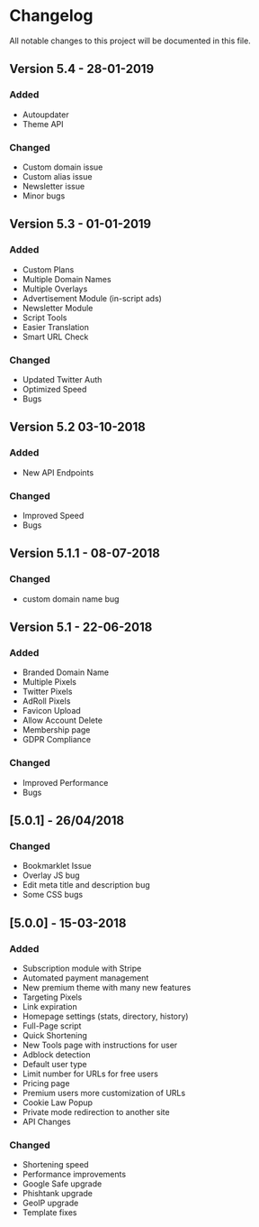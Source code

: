 # Changelog
All notable changes to this project will be documented in this file.
## Version 5.4 - 28-01-2019
### Added
- Autoupdater
- Theme API

### Changed
- Custom domain issue
- Custom alias issue
- Newsletter issue
- Minor bugs

## Version 5.3 - 01-01-2019
### Added
- Custom Plans
- Multiple Domain Names
- Multiple Overlays
- Advertisement Module (in-script ads)
- Newsletter Module
- Script Tools
- Easier Translation
- Smart URL Check

### Changed
- Updated Twitter Auth
- Optimized Speed
- Bugs


## Version 5.2 03-10-2018
### Added
- New API Endpoints
### Changed
- Improved Speed
- Bugs

## Version 5.1.1 - 08-07-2018
### Changed
- custom domain name bug

## Version 5.1 - 22-06-2018
### Added
- Branded Domain Name
- Multiple Pixels
- Twitter Pixels
- AdRoll Pixels
- Favicon Upload
- Allow Account Delete
- Membership page
- GDPR Compliance
### Changed
- Improved Performance
- Bugs

## [5.0.1] - 26/04/2018
### Changed
- Bookmarklet Issue
- Overlay JS bug
- Edit meta title and description bug
- Some CSS bugs

## [5.0.0] - 15-03-2018
### Added
- Subscription module with Stripe
- Automated payment management
- New premium theme with many new features
- Targeting Pixels
- Link expiration
- Homepage settings (stats, directory, history)
- Full-Page script
- Quick Shortening
- New Tools page with instructions for user
- Adblock detection
- Default user type
- Limit number for URLs for free users
- Pricing page
- Premium users more customization of URLs
- Cookie Law Popup
- Private mode redirection to another site
- API Changes

### Changed
- Shortening speed 
- Performance improvements
- Google Safe upgrade
- Phishtank upgrade
- GeoIP upgrade
- Template fixes
